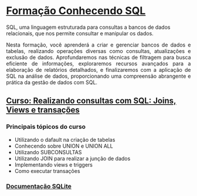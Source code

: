 # [Formação Conhecendo SQL](https://cursos.alura.com.br/formacao-conhecendo-sql)

 SQL, uma linguagem estruturada para consultas a bancos de dados relacionais, que nos permite consultar e manipular os dados.

<div style="text-align: justify;">
Nesta formação, você aprenderá a criar e gerenciar bancos de dados e tabelas, realizando operações diversas como consultas, atualizações e exclusão de dados. Aprofundaremos nas técnicas de filtragem para busca eficiente de informações, exploraremos recursos avançados para a elaboração de relatórios detalhados, e finalizaremos com a aplicação de SQL na análise de dados, proporcionando uma compreensão abrangente e prática da gestão de dados com SQL.
</div>

## [Curso: Realizando consultas com SQL: Joins, Views e transações](https://cursos.alura.com.br/course/realizando-consultas-sql-joins-views-transacoes)

### **Principais tópicos do curso**

- Utilizando o dafault na criação de tabelas
- Conhecendo sobre UNION e UNION ALL
- Utilizando SUBCONSULTAS
- Utilizando JOIN para realizar a junção de dados
- Implementando views e triggers
- Como executar transações

### [Documentação SQLite](https://www.sqlite.org/docs.html)
